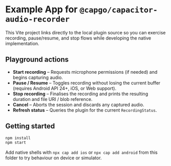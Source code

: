 # Example App for `@capgo/capacitor-audio-recorder`

This Vite project links directly to the local plugin source so you can exercise recording, pause/resume, and stop flows while developing the native implementation.

## Playground actions

- **Start recording** – Requests microphone permissions (if needed) and begins capturing audio.
- **Pause / Resume** – Toggles recording without losing the current buffer (requires Android API 24+, iOS, or Web support).
- **Stop recording** – Finalises the recording and prints the resulting duration and file URI / blob reference.
- **Cancel** – Aborts the session and discards any captured audio.
- **Refresh status** – Queries the plugin for the current `RecordingStatus`.

## Getting started

```bash
npm install
npm start
```

Add native shells with `npx cap add ios` or `npx cap add android` from this folder to try behaviour on device or simulator.
